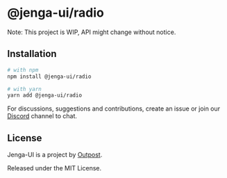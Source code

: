 # @jenga-ui/radio

Note: This project is WIP, API might change without notice.

## Installation

```sh
# with npm
npm install @jenga-ui/radio

# with yarn
yarn add @jenga-ui/radio
```

For discussions, suggestions and contributions, create an issue or join our [Discord](https://discord.gg/sHnHPnAPZj) channel to chat.

## License

Jenga-UI is a project by [Outpost](https://outpost.run).

Released under the MIT License.
